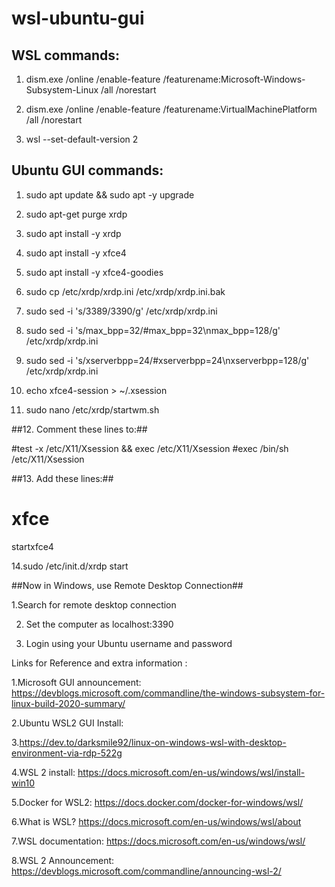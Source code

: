 # wsl-ubuntu-gui

## WSL commands: ##

1. dism.exe /online /enable-feature /featurename:Microsoft-Windows-Subsystem-Linux /all /norestart

2. dism.exe /online /enable-feature /featurename:VirtualMachinePlatform /all /norestart

3. wsl --set-default-version 2

## Ubuntu GUI commands: ##

1. sudo apt update && sudo apt -y upgrade

2. sudo apt-get purge xrdp

3. sudo apt install -y xrdp

4. sudo apt install -y xfce4

5. sudo apt install -y xfce4-goodies

6. sudo cp /etc/xrdp/xrdp.ini /etc/xrdp/xrdp.ini.bak

7. sudo sed -i 's/3389/3390/g' /etc/xrdp/xrdp.ini

8. sudo sed -i 's/max_bpp=32/#max_bpp=32\nmax_bpp=128/g' /etc/xrdp/xrdp.ini

9. sudo sed -i 's/xserverbpp=24/#xserverbpp=24\nxserverbpp=128/g' /etc/xrdp/xrdp.ini

10. echo xfce4-session > ~/.xsession

11. sudo nano /etc/xrdp/startwm.sh

##12. Comment these lines to:##

#test -x /etc/X11/Xsession && exec /etc/X11/Xsession
#exec /bin/sh /etc/X11/Xsession

##13. Add these lines:##

# xfce
startxfce4

14.sudo /etc/init.d/xrdp start

##Now in Windows, use Remote Desktop Connection##

1.Search for remote desktop connection

2. Set the computer as localhost:3390

3. Login using your Ubuntu username and password


Links for Reference and extra information :

1.Microsoft GUI announcement: https://devblogs.microsoft.com/commandline/the-windows-subsystem-for-linux-build-2020-summary/

2.Ubuntu WSL2 GUI Install:

3.https://dev.to/darksmile92/linux-on-windows-wsl-with-desktop-environment-via-rdp-522g

4.WSL 2 install: https://docs.microsoft.com/en-us/windows/wsl/install-win10

5.Docker for WSL2: https://docs.docker.com/docker-for-windows/wsl/

6.What is WSL? https://docs.microsoft.com/en-us/windows/wsl/about

7.WSL documentation: https://docs.microsoft.com/en-us/windows/wsl/

8.WSL 2 Announcement: https://devblogs.microsoft.com/commandline/announcing-wsl-2/
